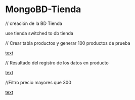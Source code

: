 # MongoBD-Tienda
// creación de la BD Tienda

use tienda
switched to db tienda

// Crear tabla productos y generar 100 productos de prueba

[text](<Creacion Tabla Productos>)


// Resultado del registro de los datos en producto

[text](<productos.json>)

//Filtro precio mayores que 300

[text](<Filtros>)
